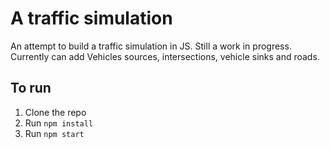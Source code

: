 # A traffic simulation
An attempt to build a traffic simulation in JS. Still a work in progress. Currently can add Vehicles sources, intersections, vehicle sinks and roads.

## To run
1. Clone the repo
2. Run `npm install`
3. Run `npm start`